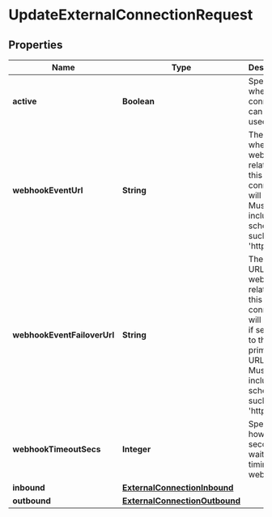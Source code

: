 

# UpdateExternalConnectionRequest


## Properties

| Name | Type | Description | Notes |
|------------ | ------------- | ------------- | -------------|
|**active** | **Boolean** | Specifies whether the connection can be used. |  [optional] |
|**webhookEventUrl** | **String** | The URL where webhooks related to this connection will be sent. Must include a scheme, such as &#39;https&#39;. |  [optional] |
|**webhookEventFailoverUrl** | **String** | The failover URL where webhooks related to this connection will be sent if sending to the primary URL fails. Must include a scheme, such as &#39;https&#39;. |  [optional] |
|**webhookTimeoutSecs** | **Integer** | Specifies how many seconds to wait before timing out a webhook. |  [optional] |
|**inbound** | [**ExternalConnectionInbound**](ExternalConnectionInbound.md) |  |  [optional] |
|**outbound** | [**ExternalConnectionOutbound**](ExternalConnectionOutbound.md) |  |  [optional] |



